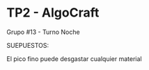 # TP2 - AlgoCraft

Grupo #13 - Turno Noche

SUEPUESTOS:

El pico fino puede desgastar cualquier material
